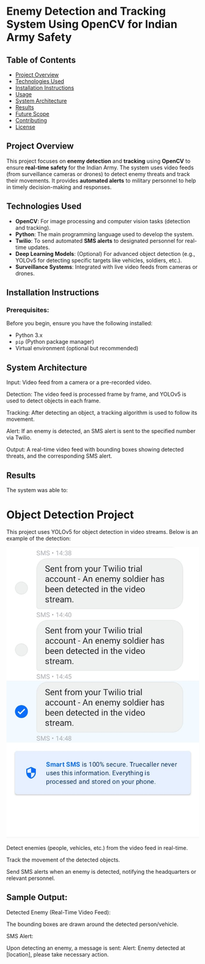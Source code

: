 # Enemy Detection and Tracking System Using OpenCV for Indian Army Safety

## Table of Contents
- [Project Overview](#project-overview)
- [Technologies Used](#technologies-used)
- [Installation Instructions](#installation-instructions)
- [Usage](#usage)
- [System Architecture](#system-architecture)
- [Results](#results)
- [Future Scope](#future-scope)
- [Contributing](#contributing)
- [License](#license)

## Project Overview
This project focuses on **enemy detection** and **tracking** using **OpenCV** to ensure **real-time safety** for the Indian Army. The system uses video feeds (from surveillance cameras or drones) to detect enemy threats and track their movements. It provides **automated alerts** to military personnel to help in timely decision-making and responses.

## Technologies Used
- **OpenCV**: For image processing and computer vision tasks (detection and tracking).
- **Python**: The main programming language used to develop the system.
- **Twilio**: To send automated **SMS alerts** to designated personnel for real-time updates.
- **Deep Learning Models**: (Optional) For advanced object detection (e.g., YOLOv5 for detecting specific targets like vehicles, soldiers, etc.).
- **Surveillance Systems**: Integrated with live video feeds from cameras or drones.

## Installation Instructions

### Prerequisites:
Before you begin, ensure you have the following installed:
- Python 3.x
- `pip` (Python package manager)
- Virtual environment (optional but recommended)

## System Architecture

Input: Video feed from a camera or a pre-recorded video.

Detection: The video feed is processed frame by frame, and YOLOv5 is used to detect objects in each frame.

Tracking: After detecting an object, a tracking algorithm is used to follow its movement.

Alert: If an enemy is detected, an SMS alert is sent to the specified number via Twilio.

Output: A real-time video feed with bounding boxes showing detected threats, and the corresponding SMS alert.

## Results
The system was able to:
# Object Detection Project

This project uses YOLOv5 for object detection in video streams. Below is an example of the detection:

![Enemy Detection Example](https://github.com/onkar-2006/AIT-hackathon_project/blob/main/alert%20message.jpg)

Detect enemies (people, vehicles, etc.) from the video feed in real-time.

Track the movement of the detected objects.

Send SMS alerts when an enemy is detected, notifying the headquarters or relevant personnel.

## Sample Output:
Detected Enemy (Real-Time Video Feed):

The bounding boxes are drawn around the detected person/vehicle.

SMS Alert:

Upon detecting an enemy, a message is sent: Alert: Enemy detected at [location], please take necessary action.


